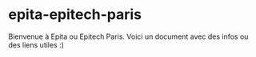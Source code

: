 # epita-epitech-paris
Bienvenue à Epita ou Epitech Paris. Voici un document avec des infos ou des liens utiles :)
